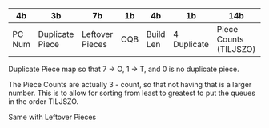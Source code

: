 | 4b     | 3b              | 7b              | 1b  | 4b        | 1b          | 14b                    | 4b         | 2b                    | 10b       |
| ------ | --------------- | --------------- | --- | --------- | ----------- | ---------------------- | ---------- | --------------------- | --------- |
| PC Num | Duplicate Piece | Leftover Pieces | OQB | Build Len | 4 Duplicate | Piece Counts (TILJSZO) | Fumen Hash | Cover Dependence Hash | Unique ID |

Duplicate Piece map so that 7 -> O, 1 -> T, and 0 is no duplicate piece.

The Piece Counts are actually 3 - count, so that not having that is a larger number. This is to allow for sorting from least to greatest to put the queues in the order TILJSZO.

Same with Leftover Pieces
